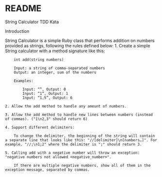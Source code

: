 # README

String Calculator TDD Kata

Introduction

String Calculator is a simple Ruby class that performs addition on numbers provided as strings, following the rules defined below:
    1. Create a simple String calculator with a method signature like this:

        int add(string numbers)
        
        Input: a string of comma-separated numbers
        Output: an integer, sum of the numbers
    
        Examples:

            Input: “”, Output: 0
            Input: “1”, Output: 1
            Input: “1,5”, Output: 6
    
    2. Allow the add method to handle any amount of numbers.

    3. Allow the add method to handle new lines between numbers (instead of commas). ("1\n2,3" should return 6)

    4. Support different delimiters:

        To change the delimiter, the beginning of the string will contain a separate line that looks like this: "//[delimiter]\n[numbers…]". For example, "//;\n1;2" where the delimiter is ";" should return 3.
    
    5. Calling add with a negative number will throw an exception: "negative numbers not allowed <negative_number>".

        If there are multiple negative numbers, show all of them in the exception message, separated by commas.

